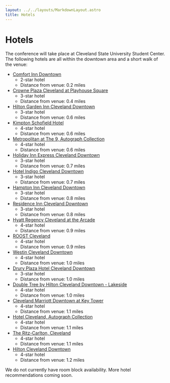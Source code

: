 ```yaml
---
layout: ../../layouts/MarkdownLayout.astro
title: Hotels
---
```


# Hotels

The conference will take place at Cleveland State University Student Center. The following hotels are all within the downtown area and a short walk of the venue:

- [Comfort Inn Downtown](https://www.choicehotels.com/ohio/cleveland/comfort-inn-hotels/oh167)
  - 2-star hotel
  - Distance from venue: 0.2 miles
- [Crowne Plaza Cleveland at Playhouse Square](https://www.ihg.com/crowneplaza/hotels/us/en/cleveland/cleps/hoteldetail)
  - 3-star hotel
  - Distance from venue: 0.4 miles
- [Hilton Garden Inn Cleveland Downtown](https://www.hilton.com/en/hotels/clegwgi-hilton-garden-inn-cleveland-downtown/)
  - 3-star hotel
  - Distance from venue: 0.6 miles
- [Kimpton Schofield Hotel](https://www.theschofieldhotel.com/)
  - 4-star hotel
  - Distance from venue: 0.6 miles
- [Metropolitan at The 9, Autograph Collection](https://www.marriott.com/en-us/hotels/cleak-metropolitan-at-the-9-autograph-collection/overview/)
  - 4-star hotel
  - Distance from venue: 0.6 miles
- [Holiday Inn Express Cleveland Downtown](https://www.ihg.com/holidayinnexpress/hotels/us/en/cleveland/cleoh/hoteldetail)
  - 3-star hotel
  - Distance from venue: 0.7 miles
- [Hotel Indigo Cleveland Downtown](https://www.ihg.com/hotelindigo/hotels/us/en/cleveland/clehr/hoteldetail)
  - 3-star hotel
  - Distance from venue: 0.7 miles
- [Hampton Inn Cleveland Downtown](https://www.hilton.com/en/hotels/cledthx-hampton-cleveland-downtown/)
  - 3-star hotel
  - Distance from venue: 0.8 miles
- [Residence Inn Cleveland Downtown](https://www.marriott.com/en-us/hotels/cleri-residence-inn-cleveland-downtown/overview/)
  - 3-star hotel
  - Distance from venue: 0.8 miles
- [Hyatt Regency Cleveland at the Arcade](https://www.hyatt.com/hyatt-regency/en-US/clerc-hyatt-regency-cleveland-at-the-arcade)
  - 4-star hotel
  - Distance from venue: 0.9 miles
- [ROOST Cleveland](https://www.myroost.com/extended-stay-hotel-cleveland-ohio)
  - 4-star hotel
  - Distance from venue: 0.9 miles
- [Westin Cleveland Downtown](https://www.marriott.com/en-us/hotels/clewi-the-westin-cleveland-downtown/)
  - 4-star hotel
  - Distance from venue: 1.0 miles
- [Drury Plaza Hotel Cleveland Downtown](https://www.druryhotels.com/locations/cleveland-oh/drury-plaza-hotel-cleveland-downtown)
  - 3-star hotel
  - Distance from venue: 1.0 miles
- [Double Tree by Hilton Cleveland Downtown - Lakeside](https://www.hilton.com/en/hotels/clelsdt-doubletree-cleveland-downtown-lakeside/)
  - 4-star hotel
  - Distance from venue: 1.0 miles
- [Cleveland Marriott Downtown at Key Tower](https://www.marriott.com/en-us/hotels/clesc-cleveland-marriott-downtown-at-key-tower/)
  - 4-star hotel
  - Distance from venue: 1.1 miles
- [Hotel Cleveland, Autograph Collection](https://www.marriott.com/en-us/hotels/cledk-hotel-cleveland-autograph-collection/overview/)
  - 4-star hotel
  - Distance from venue: 1.1 miles
- [The Ritz-Carlton, Cleveland](https://www.ritzcarlton.com/en/hotels/clerz-the-ritz-carlton-cleveland/overview/)
  - 4-star hotel
  - Distance from venue: 1.1 miles
- [Hilton Cleveland Downtown](https://www.hilton.com/en/hotels/cledohh-hilton-cleveland-downtown/)
  - 4-star hotel
  - Distance from venue: 1.2 miles

We do not currently have room block availability. More hotel recommendations coming soon.
